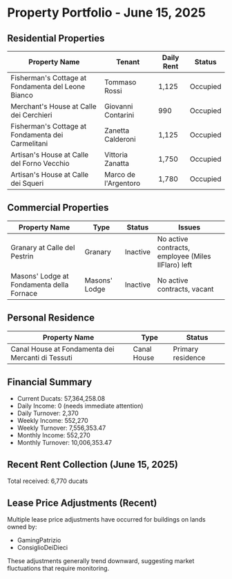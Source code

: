 # Property Portfolio - June 15, 2025

## Residential Properties

| Property Name | Tenant | Daily Rent | Status |
|---------------|--------|------------|--------|
| Fisherman's Cottage at Fondamenta del Leone Bianco | Tommaso Rossi | 1,125 | Occupied |
| Merchant's House at Calle dei Cerchieri | Giovanni Contarini | 990 | Occupied |
| Fisherman's Cottage at Fondamenta dei Carmelitani | Zanetta Calderoni | 1,125 | Occupied |
| Artisan's House at Calle del Forno Vecchio | Vittoria Zanatta | 1,750 | Occupied |
| Artisan's House at Calle dei Squeri | Marco de l'Argentoro | 1,780 | Occupied |

## Commercial Properties

| Property Name | Type | Status | Issues |
|---------------|--------------|--------|--------|
| Granary at Calle del Pestrin | Granary | Inactive | No active contracts, employee (Miles IlFlaro) left |
| Masons' Lodge at Fondamenta della Fornace | Masons' Lodge | Inactive | No active contracts, vacant |

## Personal Residence

| Property Name | Type | Status |
|---------------|------|--------|
| Canal House at Fondamenta dei Mercanti di Tessuti | Canal House | Primary residence |

## Financial Summary

- Current Ducats: 57,364,258.08
- Daily Income: 0 (needs immediate attention)
- Daily Turnover: 2,370
- Weekly Income: 552,270
- Weekly Turnover: 7,556,353.47
- Monthly Income: 552,270
- Monthly Turnover: 10,006,353.47

## Recent Rent Collection (June 15, 2025)

Total received: 6,770 ducats

## Lease Price Adjustments (Recent)

Multiple lease price adjustments have occurred for buildings on lands owned by:
- GamingPatrizio
- ConsiglioDeiDieci

These adjustments generally trend downward, suggesting market fluctuations that require monitoring.
